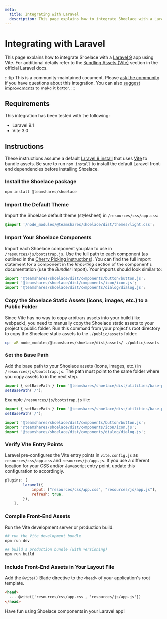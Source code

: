 ```yaml
---
meta:
  title: Integrating with Laravel
  description: This page explains how to integrate Shoelace with a Laravel app.
---
```


# Integrating with Laravel

This page explains how to integrate Shoelace with a [Laravel 9](https://laravel.com) app using Vite. For additional details refer to the [Bundling Assets (Vite)](https://laravel.com/docs/9.x/vite) section in the official Laravel docs.

:::tip
This is a community-maintained document. Please [ask the community](/resources/community) if you have questions about this integration. You can also [suggest improvements](https://github.com/shoelace-style/shoelace/blob/next/docs/tutorials/integrating-with-laravel.md) to make it better.
:::

## Requirements

This integration has been tested with the following:

- Laravel 9.1
- Vite 3.0

## Instructions

These instructions assume a default [Laravel 9 install](https://laravel.com/docs/9.x/installation) that uses [Vite](https://vitejs.dev/) to bundle assets.
Be sure to run `npm install` to install the default Laravel front-end dependencies before installing Shoelace.

### Install the Shoelace package

```bash
npm install @teamshares/shoelace
```

### Import the Default Theme

Import the Shoelace default theme (stylesheet) in `/resources/css/app.css`:

```css
@import '/node_modules/@teamshares/shoelace/dist/themes/light.css';
```

### Import Your Shoelace Components

Import each Shoelace component you plan to use in `/resources/js/bootstrap.js`. Use the full path to each component (as outlined in the [Cherry Picking instructions](https://shoelace.style/getting-started/installation#cherry-picking)). You can find the full import statement for a component in the _Importing_ section of the component's documentation (use the _Bundler_ import). Your imports should look similar to:

```js
import '@teamshares/shoelace/dist/components/button/button.js';
import '@teamshares/shoelace/dist/components/icon/icon.js';
import '@teamshares/shoelace/dist/components/dialog/dialog.js';
```

### Copy the Shoelace Static Assets (icons, images, etc.) to a Public Folder

Since Vite has no way to copy arbitrary assets into your build (like webpack), you need to manually copy the Shoelace static assets to your project's public folder. Run this command from your project's root directory to copy the Shoelace static assets to the `./public/assets` folder:

```sh
cp -aR node_modules/@teamshares/shoelace/dist/assets/ ./public/assets
```

### Set the Base Path

Add the base path to your Shoelace assets (icons, images, etc.) in `/resources/js/bootstrap.js`. The path must point to the same folder where you copy assets to in the next step.

```js
import { setBasePath } from '@teamshares/shoelace/dist/utilities/base-path.js';
setBasePath('/');
```

Example `/resources/js/bootstrap.js` file:

```js
import { setBasePath } from '@teamshares/shoelace/dist/utilities/base-path.js';
setBasePath('/');

import '@teamshares/shoelace/dist/components/button/button.js';
import '@teamshares/shoelace/dist/components/icon/icon.js';
import '@teamshares/shoelace/dist/components/dialog/dialog.js';
```

### Verify Vite Entry Points

Laravel pre-configures the Vite entry points in `vite.config.js` as `resources/css/app.css` and `resources/js/app.js`. If you use a different location for your CSS and/or Javascript entry point, update this configuration to accordingly.

```js
plugins: [
        laravel({
            input: ["resources/css/app.css", "resources/js/app.js"],
            refresh: true,
        }),
    ],
```

### Compile Front-End Assets

Run the Vite development server or production build.

```bash
## run the Vite development bundle
npm run dev

## build a production bundle (with versioning)
npm run build
```

### Include Front-End Assets in Your Layout File

Add the `@vite()` Blade directive to the `<head>` of your application's root template.

```html
<head>
  ... @vite(['resources/css/app.css', 'resources/js/app.js'])
</head>
```

Have fun using Shoelace components in your Laravel app!
